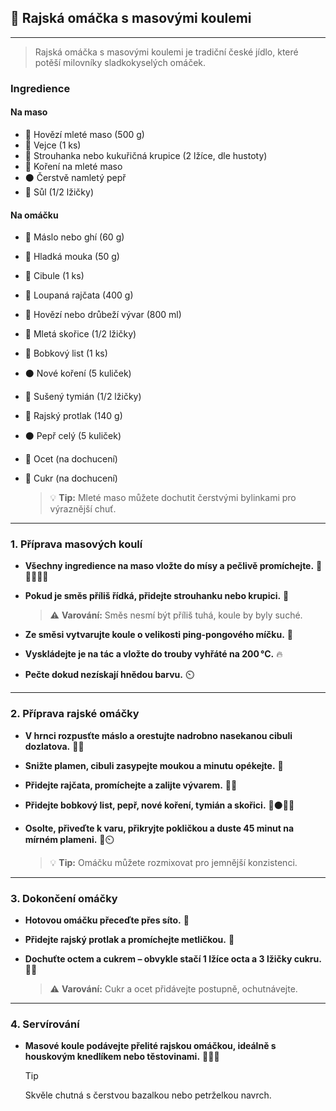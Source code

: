 ## 🍅 Rajská omáčka s masovými koulemi

---

> Rajská omáčka s masovými koulemi je tradiční české jídlo, které potěší milovníky sladkokyselých omáček.

### Ingredience

#### Na maso

- 🥩 Hovězí mleté maso (500 g)
- 🥚 Vejce (1 ks)
- 🥣 Strouhanka nebo kukuřičná krupice (2 lžíce, dle hustoty)
- 🌿 Koření na mleté maso
- ⚫ Čerstvě namletý pepř
- 🧂 Sůl (1/2 lžičky)

#### Na omáčku

- 🧈 Máslo nebo ghí (60 g)
- 🌾 Hladká mouka (50 g)
- 🧅 Cibule (1 ks)
- 🍅 Loupaná rajčata (400 g)
- 🍲 Hovězí nebo drůbeží vývar (800 ml)
- 🌰 Mletá skořice (1/2 lžičky)
- 🍃 Bobkový list (1 ks)
- ⚫ Nové koření (5 kuliček)
- 🌿 Sušený tymián (1/2 lžičky)
- 🥫 Rajský protlak (140 g)
- ⚫ Pepř celý (5 kuliček)
- 🍶 Ocet (na dochucení)
- 🍬 Cukr (na dochucení)

  > 💡 **Tip:** Mleté maso můžete dochutit čerstvými bylinkami pro výraznější chuť.

---

### 1. Příprava masových koulí

- **Všechny ingredience na maso vložte do mísy a pečlivě promíchejte.** 🥩🥚🥣🌿🧂
- **Pokud je směs příliš řídká, přidejte strouhanku nebo krupici.** 🥣

  > ⚠️ **Varování:** Směs nesmí být příliš tuhá, koule by byly suché.

- **Ze směsi vytvarujte koule o velikosti ping-pongového míčku.** 🏓
- **Vyskládejte je na tác a vložte do trouby vyhřáté na 200 °C.** 🔥
- **Pečte dokud nezískají hnědou barvu.** ⏲️

---

### 2. Příprava rajské omáčky

- **V hrnci rozpusťte máslo a orestujte nadrobno nasekanou cibuli dozlatova.** 🧈🧅
- **Snižte plamen, cibuli zasypejte moukou a minutu opékejte.** 🌾
- **Přidejte rajčata, promíchejte a zalijte vývarem.** 🍅🍲
- **Přidejte bobkový list, pepř, nové koření, tymián a skořici.** 🍃⚫🌰🌿
- **Osolte, přiveďte k varu, přikryjte pokličkou a duste 45 minut na mírném plameni.** 🧂⏲️

  > 💡 **Tip:** Omáčku můžete rozmixovat pro jemnější konzistenci.

---

### 3. Dokončení omáčky

- **Hotovou omáčku přeceďte přes síto.** 🥣
- **Přidejte rajský protlak a promíchejte metličkou.** 🥫
- **Dochuťte octem a cukrem – obvykle stačí 1 lžíce octa a 3 lžičky cukru.** 🍶🍬

  > ⚠️ **Varování:** Cukr a ocet přidávejte postupně, ochutnávejte.

---

### 4. Servírování

- **Masové koule podávejte přelité rajskou omáčkou, ideálně s houskovým knedlíkem nebo těstovinami.** 🍅🥩🍞

  > [!TIP]
  > Skvěle chutná s čerstvou bazalkou nebo petrželkou navrch.